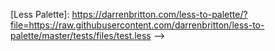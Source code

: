 <!-- ---
title: "Less Palette"
date: "2018-01-24"
tags: ["react", "redux", "less", "sass", 'css']
image: './images/less-palette.jpg'
---

[Less Palette] is an open source react web app that can transform CSS, SASS, and, LESS files into an interactive colour palette by extracting their colour variables. The palette can also be sorted based on a wide variety of data points. **You can visit the site here:** [Less Palette]

<!--- reference links --->
[Less Palette]: <https://darrenbritton.com/less-to-palette/?file=https://raw.githubusercontent.com/darrenbritton/less-to-palette/master/tests/files/test.less> -->
